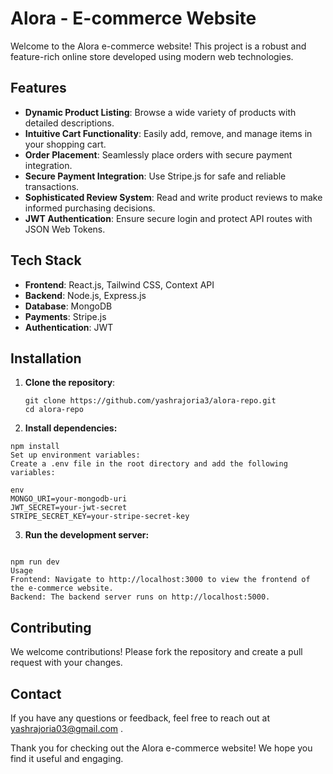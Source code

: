 # Alora - E-commerce Website

Welcome to the Alora e-commerce website! This project is a robust and feature-rich online store developed using modern web technologies.

## Features

- **Dynamic Product Listing**: Browse a wide variety of products with detailed descriptions.
- **Intuitive Cart Functionality**: Easily add, remove, and manage items in your shopping cart.
- **Order Placement**: Seamlessly place orders with secure payment integration.
- **Secure Payment Integration**: Use Stripe.js for safe and reliable transactions.
- **Sophisticated Review System**: Read and write product reviews to make informed purchasing decisions.
- **JWT Authentication**: Ensure secure login and protect API routes with JSON Web Tokens.

## Tech Stack

- **Frontend**: React.js, Tailwind CSS, Context API
- **Backend**: Node.js, Express.js
- **Database**: MongoDB
- **Payments**: Stripe.js
- **Authentication**: JWT

## Installation

1. **Clone the repository**:
   ```
   git clone https://github.com/yashrajoria3/alora-repo.git
   cd alora-repo

2. **Install dependencies:**
  ```
  npm install
  Set up environment variables:
  Create a .env file in the root directory and add the following variables:
  
  env
  MONGO_URI=your-mongodb-uri
  JWT_SECRET=your-jwt-secret
  STRIPE_SECRET_KEY=your-stripe-secret-key
  ```
3. **Run the development server:**
```

npm run dev
Usage
Frontend: Navigate to http://localhost:3000 to view the frontend of the e-commerce website.
Backend: The backend server runs on http://localhost:5000.
```

## Contributing
We welcome contributions! Please fork the repository and create a pull request with your changes.

## Contact
If you have any questions or feedback, feel free to reach out at yashrajoria03@gmail.com .

Thank you for checking out the Alora e-commerce website! We hope you find it useful and engaging.
